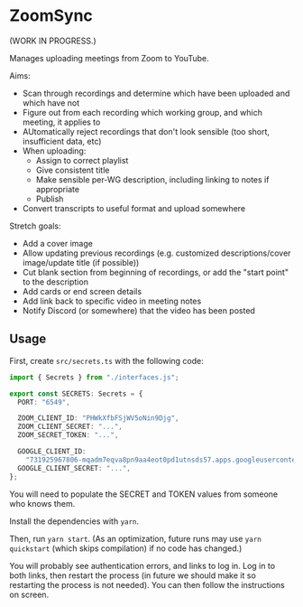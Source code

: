 # ZoomSync

(WORK IN PROGRESS.)

Manages uploading meetings from Zoom to YouTube.

Aims:

- Scan through recordings and determine which have been uploaded and which have
  not
- Figure out from each recording which working group, and which meeting, it
  applies to
- AUtomatically reject recordings that don't look sensible (too short,
  insufficient data, etc)
- When uploading:
  - Assign to correct playlist
  - Give consistent title
  - Make sensible per-WG description, including linking to notes if appropriate
  - Publish
- Convert transcripts to useful format and upload somewhere

Stretch goals:

- Add a cover image
- Allow updating previous recordings (e.g. customized descriptions/cover
  image/update title (if possible))
- Cut blank section from beginning of recordings, or add the "start point" to
  the description
- Add cards or end screen details
- Add link back to specific video in meeting notes
- Notify Discord (or somewhere) that the video has been posted

## Usage

First, create `src/secrets.ts` with the following code:

```ts
import { Secrets } from "./interfaces.js";

export const SECRETS: Secrets = {
  PORT: "6549",

  ZOOM_CLIENT_ID: "PHWkXfbFSjWV5oNin9Djg",
  ZOOM_CLIENT_SECRET: "...",
  ZOOM_SECRET_TOKEN: "...",

  GOOGLE_CLIENT_ID:
    "731925967806-mqadm7eqva8pn9aa4eot0pd1utnsds57.apps.googleusercontent.com",
  GOOGLE_CLIENT_SECRET: "...",
};
```

You will need to populate the SECRET and TOKEN values from someone who knows
them.

Install the dependencies with `yarn`.

Then, run `yarn start`. (As an optimization, future runs may use
`yarn quickstart` (which skips compilation) if no code has changed.)

You will probably see authentication errors, and links to log in. Log in to both
links, then restart the process (in future we should make it so restarting the
process is not needed). You can then follow the instructions on screen.
